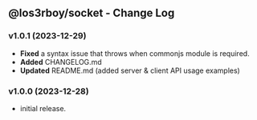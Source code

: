 ## @los3rboy/socket - Change Log

### v1.0.1 (2023-12-29)

- **Fixed** a syntax issue that throws when commonjs module is required.
- **Added** CHANGELOG.md
- **Updated** README.md (added server & client API usage examples)

### v1.0.0 (2023-12-28)

- initial release.
